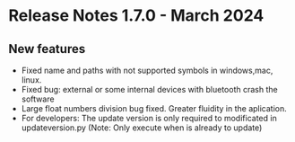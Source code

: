 # Release Notes 1.7.0 - March 2024
## New features
* Fixed name and paths with not supported symbols in windows,mac, linux.
* Fixed bug: external or some internal devices with bluetooth crash the software
* Large float numbers division bug fixed. Greater fluidity in the aplication.
* For developers: The update version is only required to modificated in updateversion.py (Note: Only execute when is already to update)
 